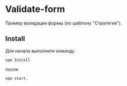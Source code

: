# Validate-form

Пример валидации формы (по шаблону "Стратегия").

## Install

Для начала выполните команду 

    npm Install

после

    npm start.
